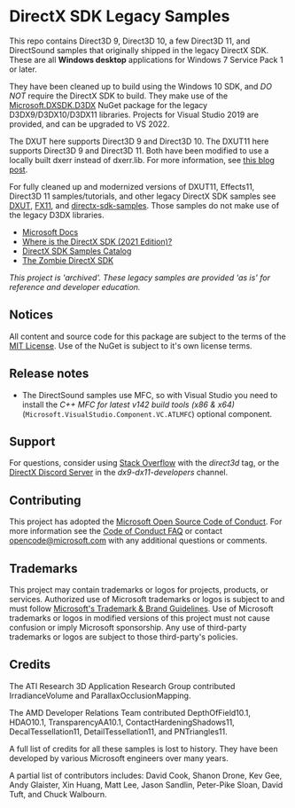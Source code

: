 # DirectX SDK Legacy Samples

This repo contains Direct3D 9, Direct3D 10, a few Direct3D 11, and DirectSound samples that originally shipped in the legacy DirectX SDK. These are all **Windows desktop** applications for Windows 7 Service Pack 1 or later.

They have been cleaned up to build using the Windows 10 SDK, and _DO NOT_ require the DirectX SDK to build. They make use of the [Microsoft.DXSDK.D3DX](https://www.nuget.org/packages/Microsoft.DXSDK.D3DX) NuGet package for the legacy D3DX9/D3DX10/D3DX11 libraries. Projects for Visual Studio 2019 are provided, and can be upgraded to VS 2022.

The DXUT here supports Direct3D 9 and Direct3D 10. The DXUT11 here supports Direct3D 9 and Direct3D 11. Both have been modified to use a locally built dxerr instead of dxerr.lib. For more information, see [this blog post](https://walbourn.github.io/wheres-dxerr-lib/).

For fully cleaned up and modernized versions of DXUT11, Effects11, Direct3D 11 samples/tutorials, and other legacy DirectX SDK samples see [DXUT](https://github.com/microsoft/DXUT/wiki), [FX11](https://github.com/microsoft/FX11/wiki), and [directx-sdk-samples](https://github.com/walbourn/directx-sdk-samples). Those samples do not make use of the legacy D3DX libraries.

* [Microsoft Docs](https://docs.microsoft.com/en-us/windows/desktop/directx-sdk--august-2009-)* [Where is the DirectX SDK (2021 Edition)?](https://aka.ms/dxsdk)
* [DirectX SDK Samples Catalog](https://walbourn.github.io/directx-sdk-samples-catalog/)
* [The Zombie DirectX SDK](https://aka.ms/AA4gfea)

*This project is 'archived'. These legacy samples are provided 'as is' for reference and developer education.*

## Notices

All content and source code for this package are subject to the terms of the [MIT License](https://github.com/walbourn/directx-sdk-legacy-samples/blob/main/LICENSE). Use of the NuGet is subject to it's own license terms.

## Release notes

* The DirectSound samples use MFC, so with Visual Studio you need to install the *C++ MFC for latest v142 build tools (x86 & x64)* (``Microsoft.VisualStudio.Component.VC.ATLMFC``) optional component.

## Support

For questions, consider using [Stack Overflow](https://stackoverflow.com/questions/tagged/direct3d) with the *direct3d* tag, or the [DirectX Discord Server](https://discord.gg/directx) in the *dx9-dx11-developers* channel.

## Contributing

This project has adopted the [Microsoft Open Source Code of Conduct](https://opensource.microsoft.com/codeofconduct/). For more information see the [Code of Conduct FAQ](https://opensource.microsoft.com/codeofconduct/faq/) or contact [opencode@microsoft.com](mailto:opencode@microsoft.com) with any additional questions or comments.

## Trademarks

This project may contain trademarks or logos for projects, products, or services. Authorized use of Microsoft trademarks or logos is subject to and must follow [Microsoft's Trademark & Brand Guidelines](https://www.microsoft.com/en-us/legal/intellectualproperty/trademarks/usage/general). Use of Microsoft trademarks or logos in modified versions of this project must not cause confusion or imply Microsoft sponsorship. Any use of third-party trademarks or logos are subject to those third-party's policies.

## Credits

The ATI Research 3D Application Research Group contributed IrradianceVolume and ParallaxOcclusionMapping.

The AMD Developer Relations Team contributed DepthOfField10.1, HDAO10.1, TransparencyAA10.1, ContactHardeningShadows11, DecalTessellation11, DetailTessellation11, and PNTriangles11.

A full list of credits for all these samples is lost to history. They have been developed by various Microsoft engineers over many years.

A partial list of contributors includes: David Cook, Shanon Drone, Kev Gee, Andy Glaister, Xin Huang, Matt Lee, Jason Sandlin, Peter-Pike Sloan, David Tuft, and Chuck Walbourn.
